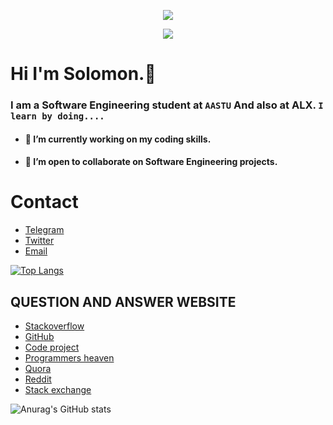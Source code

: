 <!--   

**sofiberry/SofiBerry** is a ✨ _special_ ✨ repository because its `README.md` (this file) appears on your GitHub profile.

Here are some ideas to get you started:

- 🔭 I’m currently working on ...
- 🌱 I’m currently learning ...
- 👯 I’m looking to collaborate on ...
- 🤔 I’m looking for help with ...
- 💬 Ask me about ...
- 📫 How to reach me: ...
- 😄 Pronouns: ...
- ⚡ Fun fact: ...
  -->

<p align="center">
  <img src="https://readme-typing-svg.demolab.com/?lines=⌨+SofiBerry!&font=Fira%20Code&center=true&width=420&height=30&duration=4400&pause=10000">
</p>

<p align="center">
  <img src="https://readme-typing-svg.demolab.com/?lines=Hey!+You+Are+Welcome+To+My+Profile;My+Name+Is+Solomon+Belay;I+Am+Passionate+About+Coding;I+Learn+By+Doing!&font=Fira%20Code&center=true&width=420&height=50&duration=4000&pause=1000">
</p>

# Hi I'm Solomon.👋

### I am a Software Engineering student  at `AASTU` And also  at ALX. `I learn by doing....`

- #### 🔭 I’m currently working on my coding skills.
- #### 👯 I’m open to collaborate on Software Engineering projects.

# Contact 
* [Telegram](https://t.me/SB21_04)
* [Twitter](https://twitter.com/sofi2berry)
* [Email](mailto:sofi2darling@gmail.com)

[![Top Langs](https://github-readme-stats.vercel.app/api/top-langs/?username=sofiberry&layout=compact)](https://github.com/sofiberry/github-readme-stats)

## QUESTION AND ANSWER WEBSITE 
* [Stackoverflow](https://Stackoverflow.com/)
* [GitHub](https://github.com/)
* [Code project](https://codeproject.com/)
* [Programmers heaven](https://programmersheaven.com/)
* [Quora](https://quora.com/)
* [Reddit](https://reddit.com/)
* [Stack exchange](https://Stackexchange.com/)

![Anurag's GitHub stats](https://github-readme-stats.vercel.app/api?username=sofiberry&show_icons=true&theme=radical)
